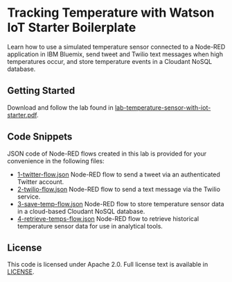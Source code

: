# Tracking Temperature with Watson IoT Starter Boilerplate

Learn how to use a simulated temperature sensor connected to a Node-RED application in IBM Bluemix, send tweet and Twilio text messages when high temperatures occur, and store temperature events in a Cloudant NoSQL database.

## Getting Started

Download and follow the lab found in [lab-temperature-sensor-with-iot-starter.pdf](https://github.com/jeancarl/node-red-labs/blob/master/lab-temperature-sensor-with-iot-starter/lab-temperature-sensor-with-iot-starter.pdf).

## Code Snippets

JSON code of Node-RED flows created in this lab is provided for your convenience in the following files:

* [1-twitter-flow.json](https://github.com/jeancarl/node-red-labs/tree/master/lab-temperature-sensor-with-iot-starter/code/1-twitter-flow.json) Node-RED flow to send a tweet via an authenticated Twitter account.
* [2-twilio-flow.json](https://github.com/jeancarl/node-red-labs/tree/master/lab-temperature-sensor-with-iot-starter/code/2-twilio-flow.json) Node-RED flow to send a text message via the Twilio service.
* [3-save-temp-flow.json](https://github.com/jeancarl/node-red-labs/tree/master/lab-temperature-sensor-with-iot-starter/code/3-save-temp-flow.json) Node-RED flow to store temperature sensor data in a cloud-based Cloudant NoSQL database.
* [4-retrieve-temps-flow.json](https://github.com/jeancarl/node-red-labs/tree/master/lab-temperature-sensor-with-iot-starter/code/4-retrieve-temps-flow.json) Node-RED flow to retrieve historical temperature sensor data for use in analytical tools.

## License

This code is licensed under Apache 2.0. Full license text is available in [LICENSE](https://github.com/jeancarl/node-red-labs/tree/master/lab-temperature-sensor-with-iot-starter/LICENSE).
